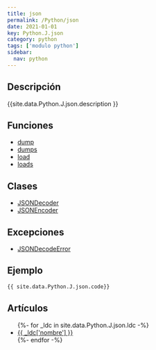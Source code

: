 ```yaml
---
title: json
permalink: /Python/json
date: 2021-01-01
key: Python.J.json
category: python
tags: ['modulo python']
sidebar: 
  nav: python
---
```


## Descripción
{{site.data.Python.J.json.description }}

## Funciones
* [dump](/Python/json/dump/)
* [dumps](/Python/json/dumps/)
* [load](/Python/json/load/)
* [loads](/Python/json/loads/)

## Clases
* [JSONDecoder](/Python/json/JSONDecoder/)
* [JSONEncoder](/Python/json/JSONEncoder/)

## Excepciones
* [JSONDecodeError](/Python/json/JSONDecodeError/)

## Ejemplo
~~~python
{{ site.data.Python.J.json.code}}
~~~

## Artículos
<ul>
{%- for _ldc in site.data.Python.J.json.ldc -%}
   <li>
       <a href="{{_ldc['url'] }}">{{ _ldc['nombre'] }}</a>
   </li>
{%- endfor -%}
</ul>
